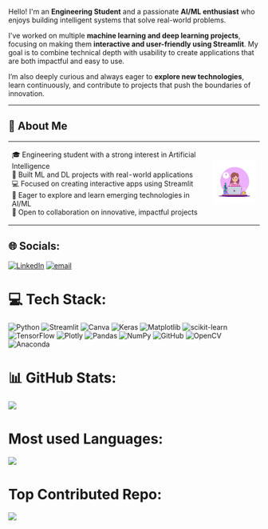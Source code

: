 Hello! I'm an **Engineering Student** and a passionate **AI/ML enthusiast** who enjoys building intelligent systems that solve real-world problems.

I've worked on multiple **machine learning and deep learning projects**, focusing on making them **interactive and user-friendly using Streamlit**. My goal is to combine technical depth with usability to create applications that are both impactful and easy to use.

I’m also deeply curious and always eager to **explore new technologies**, learn continuously, and contribute to projects that push the boundaries of innovation.

---
## 💫 About Me

<table>
<tr>
<td width="80%">

🎓 Engineering student with a strong interest in Artificial Intelligence  
🤖 Built ML and DL projects with real-world applications  
💻 Focused on creating interactive apps using Streamlit  
🚀 Eager to explore and learn emerging technologies in AI/ML  
🤝 Open to collaboration on innovative, impactful projects  

</td>
<td>

<img src="https://github.com/GarimaSharma75/GarimaSharma75/blob/main/animation.gif?raw=true" width="200"/>

</td>
</tr>
</table>




## 🌐 Socials:
[![LinkedIn](https://img.shields.io/badge/LinkedIn-%230077B5.svg?logo=linkedin&logoColor=white)](https://linkedin.com/in/linkedin.com/in/garima-sharma-4610a8293) [![email](https://img.shields.io/badge/Email-D14836?logo=gmail&logoColor=white)](mailto:garimasharmapv@gmail.com) 

# 💻 Tech Stack:
![Python](https://img.shields.io/badge/python-3670A0?style=for-the-badge&logo=python&logoColor=ffdd54) ![Streamlit](https://img.shields.io/badge/Streamlit-%23FE4B4B.svg?style=for-the-badge&logo=streamlit&logoColor=white) ![Canva](https://img.shields.io/badge/Canva-%2300C4CC.svg?style=for-the-badge&logo=Canva&logoColor=white) ![Keras](https://img.shields.io/badge/Keras-%23D00000.svg?style=for-the-badge&logo=Keras&logoColor=white) ![Matplotlib](https://img.shields.io/badge/Matplotlib-%23ffffff.svg?style=for-the-badge&logo=Matplotlib&logoColor=black) ![scikit-learn](https://img.shields.io/badge/scikit--learn-%23F7931E.svg?style=for-the-badge&logo=scikit-learn&logoColor=white) ![TensorFlow](https://img.shields.io/badge/TensorFlow-%23FF6F00.svg?style=for-the-badge&logo=TensorFlow&logoColor=white) ![Plotly](https://img.shields.io/badge/Plotly-%233F4F75.svg?style=for-the-badge&logo=plotly&logoColor=white) ![Pandas](https://img.shields.io/badge/pandas-%23150458.svg?style=for-the-badge&logo=pandas&logoColor=white) ![NumPy](https://img.shields.io/badge/numpy-%23013243.svg?style=for-the-badge&logo=numpy&logoColor=white) ![GitHub](https://img.shields.io/badge/github-%23121011.svg?style=for-the-badge&logo=github&logoColor=white) ![OpenCV](https://img.shields.io/badge/opencv-%23white.svg?style=for-the-badge&logo=opencv&logoColor=white) ![Anaconda](https://img.shields.io/badge/Anaconda-%2344A833.svg?style=for-the-badge&logo=anaconda&logoColor=white)

# 📊 GitHub Stats:
![](https://github-readme-stats.vercel.app/api?username=GarimaSharma75&theme=tokyonight&hide_border=true&include_all_commits=false&count_private=false)<br/>

# Most used Languages:
![](https://github-readme-stats.vercel.app/api/top-langs/?username=GarimaSharma75&theme=tokyonight&hide_border=true&include_all_commits=false&count_private=false&layout=compact)



# Top Contributed Repo:
![](https://github-contributor-stats.vercel.app/api?username=GarimaSharma75&limit=5&theme=tokyonight&combine_all_yearly_contributions=true)

<!-- Proudly created with GPRM ( https://gprm.itsvg.in ) -->
